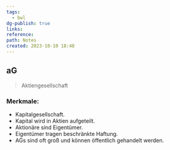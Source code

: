 ```yaml
---
tags:
  - bwl
dg-publish: true
links: 
reference: 
path: Notes
created: 2023-10-10 18:48
---
```

## aG 
> Aktiengesellschaft

### Merkmale:
- Kapitalgesellschaft.
- Kapital wird in Aktien aufgeteilt.
- Aktionäre sind Eigentümer.
- Eigentümer tragen beschränkte Haftung.
- AGs sind oft groß und können öffentlich gehandelt werden.

